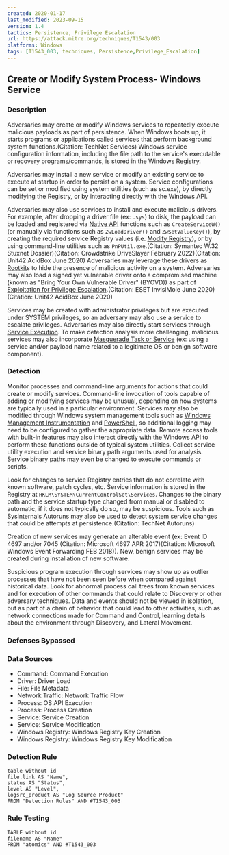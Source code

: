 ```yaml
---
created: 2020-01-17
last_modified: 2023-09-15
version: 1.4
tactics: Persistence, Privilege Escalation
url: https://attack.mitre.org/techniques/T1543/003
platforms: Windows
tags: [T1543_003, techniques, Persistence,Privilege_Escalation]
---
```


## Create or Modify System Process- Windows Service

### Description

Adversaries may create or modify Windows services to repeatedly execute malicious payloads as part of persistence. When Windows boots up, it starts programs or applications called services that perform background system functions.(Citation: TechNet Services) Windows service configuration information, including the file path to the service's executable or recovery programs/commands, is stored in the Windows Registry.

Adversaries may install a new service or modify an existing service to execute at startup in order to persist on a system. Service configurations can be set or modified using system utilities (such as sc.exe), by directly modifying the Registry, or by interacting directly with the Windows API. 

Adversaries may also use services to install and execute malicious drivers. For example, after dropping a driver file (ex: `.sys`) to disk, the payload can be loaded and registered via [Native API](https://attack.mitre.org/techniques/T1106) functions such as `CreateServiceW()` (or manually via functions such as `ZwLoadDriver()` and `ZwSetValueKey()`), by creating the required service Registry values (i.e. [Modify Registry](https://attack.mitre.org/techniques/T1112)), or by using command-line utilities such as `PnPUtil.exe`.(Citation: Symantec W.32 Stuxnet Dossier)(Citation: Crowdstrike DriveSlayer February 2022)(Citation: Unit42 AcidBox June 2020) Adversaries may leverage these drivers as [Rootkit](https://attack.mitre.org/techniques/T1014)s to hide the presence of malicious activity on a system. Adversaries may also load a signed yet vulnerable driver onto a compromised machine (known as "Bring Your Own Vulnerable Driver" (BYOVD)) as part of [Exploitation for Privilege Escalation](https://attack.mitre.org/techniques/T1068).(Citation: ESET InvisiMole June 2020)(Citation: Unit42 AcidBox June 2020)

Services may be created with administrator privileges but are executed under SYSTEM privileges, so an adversary may also use a service to escalate privileges. Adversaries may also directly start services through [Service Execution](https://attack.mitre.org/techniques/T1569/002). To make detection analysis more challenging, malicious services may also incorporate [Masquerade Task or Service](https://attack.mitre.org/techniques/T1036/004) (ex: using a service and/or payload name related to a legitimate OS or benign software component).

### Detection

Monitor processes and command-line arguments for actions that could create or modify services. Command-line invocation of tools capable of adding or modifying services may be unusual, depending on how systems are typically used in a particular environment. Services may also be modified through Windows system management tools such as [Windows Management Instrumentation](https://attack.mitre.org/techniques/T1047) and [PowerShell](https://attack.mitre.org/techniques/T1059/001), so additional logging may need to be configured to gather the appropriate data. Remote access tools with built-in features may also interact directly with the Windows API to perform these functions outside of typical system utilities. Collect service utility execution and service binary path arguments used for analysis. Service binary paths may even be changed to execute commands or scripts.  

Look for changes to service Registry entries that do not correlate with known software, patch cycles, etc. Service information is stored in the Registry at <code>HKLM\SYSTEM\CurrentControlSet\Services</code>. Changes to the binary path and the service startup type changed from manual or disabled to automatic, if it does not typically do so, may be suspicious. Tools such as Sysinternals Autoruns may also be used to detect system service changes that could be attempts at persistence.(Citation: TechNet Autoruns)  

Creation of new services may generate an alterable event (ex: Event ID 4697 and/or 7045 (Citation: Microsoft 4697 APR 2017)(Citation: Microsoft Windows Event Forwarding FEB 2018)). New, benign services may be created during installation of new software.

Suspicious program execution through services may show up as outlier processes that have not been seen before when compared against historical data. Look for abnormal process call trees from known services and for execution of other commands that could relate to Discovery or other adversary techniques. Data and events should not be viewed in isolation, but as part of a chain of behavior that could lead to other activities, such as network connections made for Command and Control, learning details about the environment through Discovery, and Lateral Movement.

### Defenses Bypassed



### Data Sources

  - Command: Command Execution
  -  Driver: Driver Load
  -  File: File Metadata
  -  Network Traffic: Network Traffic Flow
  -  Process: OS API Execution
  -  Process: Process Creation
  -  Service: Service Creation
  -  Service: Service Modification
  -  Windows Registry: Windows Registry Key Creation
  -  Windows Registry: Windows Registry Key Modification
### Detection Rule

```dataview
table without id
file.link AS "Name",
status AS "Status",
level AS "Level",
logsrc_product AS "Log Source Product"
FROM "Detection Rules" AND #T1543_003
```

### Rule Testing

```dataview
TABLE without id
filename AS "Name"
FROM "atomics" AND #T1543_003
```
